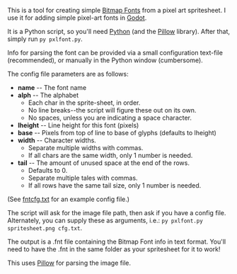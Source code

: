 This is a tool for creating simple <a href="http://www.angelcode.com/products/bmfont/">Bitmap Fonts</a> from a pixel art spritesheet. I use it for adding simple pixel-art fonts in <a href="https://godotengine.org/">Godot</a>.


It is a Python script, so you'll need <a href="https://www.python.org/">Python</a> (and the <a href="https://github.com/python-pillow/Pillow">Pillow</a> library). After that, simply run <code>py pxlfont.py</code>.


Info for parsing the font can be provided via a small configuration text-file (recommended), or manually in the Python window (cumbersome).

The config file parameters are as follows:
<ul><li><b>name</b> -- The font name</li>
<li><b>alph</b> -- The alphabet<ul><li>Each char in the sprite-sheet, in order.</li><li>No line breaks--the script will figure these out on its own.</li><li>No spaces, unless you are indicating a space character.</li></ul></li>
<li><b>lheight</b> -- Line height for this font (pixels)</li>
<li><b>base</b> -- Pixels from top of line to base of glyphs (defaults to lheight)</li>
<li><b>width</b> -- Character widths.<ul><li>Separate multiple widths with commas.</li><li>If all chars are the same width, only 1 number is needed.</li></ul></li>
<li><b>tail</b> -- The amount of unused space at the end of the rows.<ul><li>Defaults to 0.</li><li>Separate multiple tales with commas.</li><li>If all rows have the same tail size, only 1 number is needed.</li></ul></li></ul>

(See <a href="https://github.com/romadox/pxlfont/blob/master/fntcfg.txt">fntcfg.txt</a> for an example config file.)

The script will ask for the image file path, then ask if you have a config file. Alternately, you can supply these as arguments, i.e.: <code>py pxlfont.py spritesheet.png cfg.txt</code>.

The output is a .fnt file containing the Bitmap Font info in text format. You'll need to have the .fnt in the same folder as your spritesheet for it to work!

This uses <a href="https://github.com/python-pillow/Pillow">Pillow</a> for parsing the image file.
